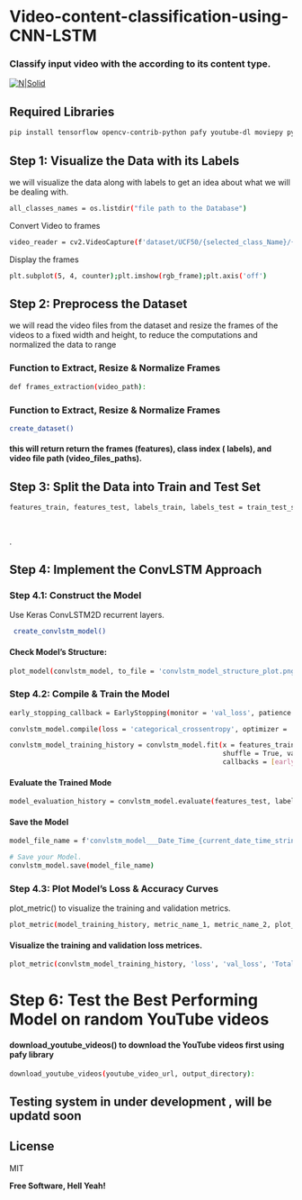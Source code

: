 # Video-content-classification-using-CNN-LSTM
### Classify input video with the according to its content type.

[![N|Solid](https://www.gstatic.com/devrel-devsite/prod/v0009e14c1212eb34a833a614ba55cbefddb8efdabe01fcac037dbc181c8c3153/tensorflow/images/lockup.svg)](https://nodesource.com/products/nsolid)




## Required Libraries


```sh
pip install tensorflow opencv-contrib-python pafy youtube-dl moviepy pydot
```



## Step 1: Visualize the Data with its Labels

we will visualize the data along with labels to get an idea about what we will be dealing with.

```sh
all_classes_names = os.listdir("file path to the Database")
```
Convert Video to frames
```sh
video_reader = cv2.VideoCapture(f'dataset/UCF50/{selected_class_Name}/{selected_video_file_name}')
```
Display the frames
 ```sh
plt.subplot(5, 4, counter);plt.imshow(rgb_frame);plt.axis('off')
```

## Step 2: Preprocess the Dataset
 we will read the video files from the dataset and resize the frames of the videos to a fixed width and height, to reduce the computations and normalized the data to range
 
###  Function to Extract, Resize & Normalize Frames
 
```sh
def frames_extraction(video_path):
```
###  Function to Extract, Resize & Normalize Frames
```sh
create_dataset()
``` 

#### this will return return the frames (features), class index ( labels), and video file path (video_files_paths).

## Step 3: Split the Data into Train and Test Set
```sh
features_train, features_test, labels_train, labels_test = train_test_split(features, one_hot_encoded_labels,
                                                                            test_size = 0.25, shuffle = True,
                                                                            random_state = seed_constant)
``` 
.




## Step 4: Implement the ConvLSTM Approach


### Step 4.1: Construct the Model

Use Keras ConvLSTM2D recurrent layers.

```sh
 create_convlstm_model()
 ```
#### Check Model’s Structure:
```sh
plot_model(convlstm_model, to_file = 'convlstm_model_structure_plot.png', show_shapes = True, show_layer_names = True)
 ```



### Step 4.2: Compile & Train the Model
```sh
early_stopping_callback = EarlyStopping(monitor = 'val_loss', patience = 10, mode = 'min', restore_best_weights = True)

convlstm_model.compile(loss = 'categorical_crossentropy', optimizer = 'Adam', metrics = ["accuracy"])

convlstm_model_training_history = convlstm_model.fit(x = features_train, y = labels_train, epochs = 50, batch_size = 4,
                                                     shuffle = True, validation_split = 0.2, 
                                                     callbacks = [early_stopping_callback])
```
#### Evaluate the Trained Mode

```sh
model_evaluation_history = convlstm_model.evaluate(features_test, labels_test)
 ```
#### Save the Model
```sh
model_file_name = f'convlstm_model___Date_Time_{current_date_time_string}___Loss_{model_evaluation_loss}___Accuracy_{model_evaluation_accuracy}.h5'

# Save your Model.
convlstm_model.save(model_file_name)
 ```
### Step 4.3: Plot Model’s Loss & Accuracy Curves
plot_metric() to visualize the training and validation metrics.
```sh
plot_metric(model_training_history, metric_name_1, metric_name_2, plot_name)
 ```
 
 #### Visualize the training and validation loss metrices.
 ```sh
plot_metric(convlstm_model_training_history, 'loss', 'val_loss', 'Total Loss vs Total Validation Loss')
 ```
 
# Step 6: Test the Best Performing Model on random YouTube videos
#### download_youtube_videos() to download the YouTube videos first using pafy library
 ```sh
download_youtube_videos(youtube_video_url, output_directory):
 ```
 ## Testing system in under development , will be updatd soon 
## License

MIT

**Free Software, Hell Yeah!**


